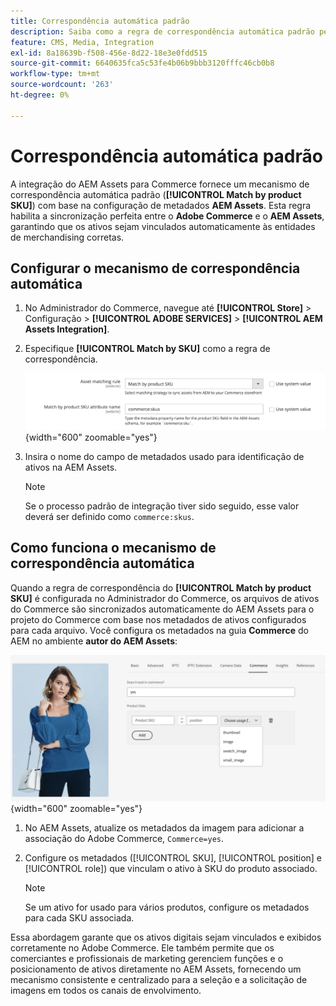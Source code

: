 ```yaml
---
title: Correspondência automática padrão
description: Saiba como a regra de correspondência automática padrão permite a sincronização perfeita entre o Adobe Commerce e a integração do AEM Assets, garantindo que os ativos sejam vinculados automaticamente às entidades de merchandising corretas.
feature: CMS, Media, Integration
exl-id: 8a18639b-f508-456e-8d22-18e3e0fdd515
source-git-commit: 6640635fca5c53fe4b06b9bbb3120fffc46cb0b8
workflow-type: tm+mt
source-wordcount: '263'
ht-degree: 0%

---
```


# Correspondência automática padrão

A integração do AEM Assets para Commerce fornece um mecanismo de correspondência automática padrão (**[!UICONTROL Match by product SKU]**) com base na configuração de metadados **AEM Assets**. Esta regra habilita a sincronização perfeita entre o **Adobe Commerce** e o **AEM Assets**, garantindo que os ativos sejam vinculados automaticamente às entidades de merchandising corretas.

## Configurar o mecanismo de correspondência automática

1. No Administrador do Commerce, navegue até **[!UICONTROL Store]** > Configuração > **[!UICONTROL ADOBE SERVICES]** > **[!UICONTROL AEM Assets Integration]**.

1. Especifique **[!UICONTROL Match by SKU]** como a regra de correspondência.

   ![regra de correspondência automática padrão](../assets/ootb-matching-rule.png){width="600" zoomable="yes"}

1. Insira o nome do campo de metadados usado para identificação de ativos na AEM Assets.

   >[!NOTE]
   >
   > Se o processo padrão de integração tiver sido seguido, esse valor deverá ser definido como `commerce:skus`.

## Como funciona o mecanismo de correspondência automática

Quando a regra de correspondência do **[!UICONTROL Match by product SKU]** é configurada no Administrador do Commerce, os arquivos de ativos do Commerce são sincronizados automaticamente do AEM Assets para o projeto do Commerce com base nos metadados de ativos configurados para cada arquivo. Você configura os metadados na guia **Commerce** do AEM no ambiente **autor do AEM Assets**:

![Exemplo de metadados](../assets/example-metadata.png){width="600" zoomable="yes"}

1. No AEM Assets, atualize os metadados da imagem para adicionar a associação do Adobe Commerce, `Commerce=yes`.

1. Configure os metadados ([!UICONTROL SKU], [!UICONTROL position] e [!UICONTROL role]) que vinculam o ativo à SKU do produto associado.

   >[!NOTE]
   >
   > Se um ativo for usado para vários produtos, configure os metadados para cada SKU associada.

Essa abordagem garante que os ativos digitais sejam vinculados e exibidos corretamente no Adobe Commerce. Ele também permite que os comerciantes e profissionais de marketing gerenciem funções e o posicionamento de ativos diretamente no AEM Assets, fornecendo um mecanismo consistente e centralizado para a seleção e a solicitação de imagens em todos os canais de envolvimento.
